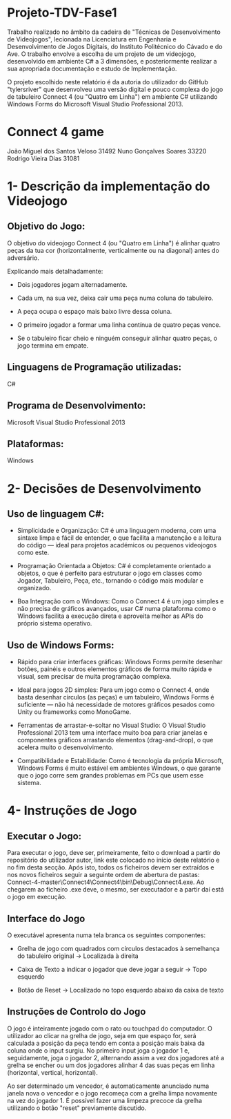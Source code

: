 # Projeto-TDV-Fase1

Trabalho realizado no âmbito da cadeira de "Técnicas de Desenvolvimento de Videojogos", lecionada na Licenciatura em Engenharia e Desenvolvimento de Jogos Digitais, do Instituto Politécnico do Cávado e do Ave.
O trabalho envolve a escolha de um projeto de um videojogo, desenvolvido em ambiente C# a 3 dimensões, e posteriormente realizar a sua apropriada documentação e estudo de Implementação.

O projeto escolhido neste relatório é da autoria do utilizador do GitHub "tylersriver" que desenvolveu uma versão digital e pouco complexa do jogo de tabuleiro Connect 4 (ou "Quatro em Linha") em ambiente C# utilizando Windows Forms do Microsoft Visual Studio Professional 2013. 


# Connect 4 game

João Miguel dos Santos Veloso 31492
Nuno Gonçalves Soares 33220
Rodrigo Vieira Dias 31081


# 1- Descrição da implementação do Videojogo

## Objetivo do Jogo: 

O objetivo do videojogo Connect 4 (ou "Quatro em Linha") é alinhar quatro peças da tua cor (horizontalmente, verticalmente ou na diagonal) antes do adversário.

Explicando mais detalhadamente:

- Dois jogadores jogam alternadamente.

- Cada um, na sua vez, deixa cair uma peça numa coluna do tabuleiro.

- A peça ocupa o espaço mais baixo livre dessa coluna.

- O primeiro jogador a formar uma linha contínua de quatro peças vence.

- Se o tabuleiro ficar cheio e ninguém conseguir alinhar quatro peças, o jogo termina em empate.

## Linguagens de Programação utilizadas:
C#

## Programa de Desenvolvimento: 
Microsoft Visual Studio Professional 2013

## Plataformas: 
Windows

# 2- Decisões de Desenvolvimento

## Uso de linguagem C#:

- Simplicidade e Organização:
C# é uma linguagem moderna, com uma sintaxe limpa e fácil de entender, o que facilita a manutenção e a leitura do código — ideal para projetos académicos ou pequenos videojogos como este.

- Programação Orientada a Objetos:
C# é completamente orientado a objetos, o que é perfeito para estruturar o jogo em classes como Jogador, Tabuleiro, Peça, etc., tornando o código mais modular e organizado.

- Boa Integração com o Windows:
Como o Connect 4 é um jogo simples e não precisa de gráficos avançados, usar C# numa plataforma como o Windows facilita a execução direta e aproveita melhor as APIs do próprio sistema operativo.

## Uso de Windows Forms:

- Rápido para criar interfaces gráficas:
Windows Forms permite desenhar botões, painéis e outros elementos gráficos de forma muito rápida e visual, sem precisar de muita programação complexa.

- Ideal para jogos 2D simples:
Para um jogo como o Connect 4, onde basta desenhar círculos (as peças) e um tabuleiro, Windows Forms é suficiente — não há necessidade de motores gráficos pesados como Unity ou frameworks como MonoGame.

- Ferramentas de arrastar-e-soltar no Visual Studio:
O Visual Studio Professional 2013 tem uma interface muito boa para criar janelas e componentes gráficos arrastando elementos (drag-and-drop), o que acelera muito o desenvolvimento.

- Compatibilidade e Estabilidade:
Como é tecnologia da própria Microsoft, Windows Forms é muito estável em ambientes Windows, o que garante que o jogo corre sem grandes problemas em PCs que usem esse sistema.

# 4- Instruções de Jogo

## Executar o Jogo: 

Para executar o jogo, deve ser, primeiramente, feito o download a partir do repositório do utilizador autor, link este colocado no início deste relatório e no fim desta secção. Após isto, todos os ficheiros devem ser extraídos e nos novos ficheiros seguir a seguinte ordem de abertura de pastas: Connect-4-master\Connect4\Connect4\bin\Debug\Connect4.exe.
Ao chegarem ao ficheiro .exe deve, o mesmo, ser executador e a partir daí está o jogo em execução.

## Interface do Jogo

O executável apresenta numa tela branca os seguintes componentes:

- Grelha de jogo com quadrados com círculos destacados à semelhança do tabuleiro original -> Localizada à direita
  
- Caixa de Texto a indicar o jogador que deve jogar a seguir -> Topo esquerdo
  
- Botão de Reset -> Localizado no topo esquerdo abaixo da caixa de texto
  

## Instruções de Controlo do Jogo

O jogo é inteiramente jogado com o rato ou touchpad do computador. O utilizador ao clicar na grelha de jogo, seja em que espaço for, será calculada a posição da peça tendo em conta a posição mais baixa da coluna onde o input surgiu. No primeiro input joga o jogador 1 e, seguidamente, joga o jogador 2, alternando assim a vez dos jogadores até a grelha se encher ou um dos jogadores alinhar 4 das suas peças em linha (horizontal, vertical, horizontal). 

Ao ser determinado um vencedor, é automaticamente anunciado numa janela nova o vencedor e o jogo recomeça com a grelha limpa novamente na vez do jogador 1. É possível fazer uma limpeza precoce da grelha utilizando o botão "reset" previamente discutido. 



